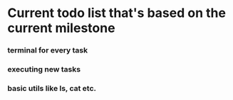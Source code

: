 # Current todo list that's based on the current milestone
### terminal for every task
### executing new tasks
### basic utils like ls, cat etc.